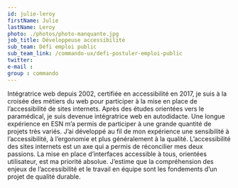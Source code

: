 ```yaml
---
id: julie-leroy
firstName: Julie
lastName: Leroy
photo: ./photos/photo-manquante.jpg
job_title: Développeuse accessibilité
sub_team: Défi emploi public
sub_team_link: /commando-ux/defi-postuler-emploi-public
twitter:
e-mail :
group : commando
---
```


Intégratrice web depuis 2002, certifiée en accessibilité en 2017, je suis à la croisée des métiers du web pour participer à la mise en place de l’accessibilité de sites internets. Après des études orientées vers le paramédical, je suis devenue intégratrice web en autodidacte. Une longue expérience en ESN m’a permis de participer à une grande quantité de projets très variés. J’ai développé au fil de mon expérience une sensibilité à l’accessibilité, à l’ergonomie et plus généralement à la qualité. L’accessibilité des sites internets est un axe qui a permis de réconcilier mes deux passions. La mise en place d’interfaces accessible à tous, orientées utilisateur, est ma priorité absolue. J’estime que la compréhension des enjeux de l’accessibilité et le travail en équipe sont les fondements d’un projet de qualité durable.
